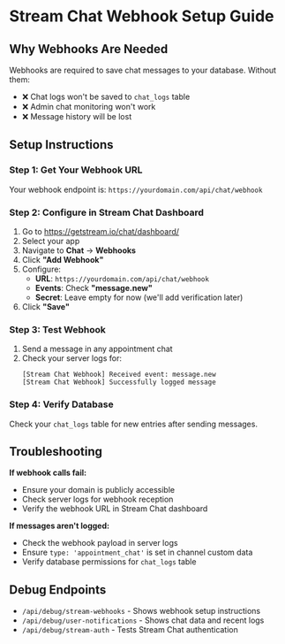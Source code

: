 # Stream Chat Webhook Setup Guide

## Why Webhooks Are Needed
Webhooks are required to save chat messages to your database. Without them:
- ❌ Chat logs won't be saved to `chat_logs` table
- ❌ Admin chat monitoring won't work
- ❌ Message history will be lost

## Setup Instructions

### Step 1: Get Your Webhook URL
Your webhook endpoint is: `https://yourdomain.com/api/chat/webhook`

### Step 2: Configure in Stream Chat Dashboard
1. Go to https://getstream.io/chat/dashboard/
2. Select your app
3. Navigate to **Chat** → **Webhooks**
4. Click **"Add Webhook"**
5. Configure:
   - **URL**: `https://yourdomain.com/api/chat/webhook`
   - **Events**: Check **"message.new"**
   - **Secret**: Leave empty for now (we'll add verification later)
6. Click **"Save"**

### Step 3: Test Webhook
1. Send a message in any appointment chat
2. Check your server logs for:
   ```
   [Stream Chat Webhook] Received event: message.new
   [Stream Chat Webhook] Successfully logged message
   ```

### Step 4: Verify Database
Check your `chat_logs` table for new entries after sending messages.

## Troubleshooting

**If webhook calls fail:**
- Ensure your domain is publicly accessible
- Check server logs for webhook reception
- Verify the webhook URL in Stream Chat dashboard

**If messages aren't logged:**
- Check the webhook payload in server logs
- Ensure `type: 'appointment_chat'` is set in channel custom data
- Verify database permissions for `chat_logs` table

## Debug Endpoints
- `/api/debug/stream-webhooks` - Shows webhook setup instructions
- `/api/debug/user-notifications` - Shows chat data and recent logs
- `/api/debug/stream-auth` - Tests Stream Chat authentication